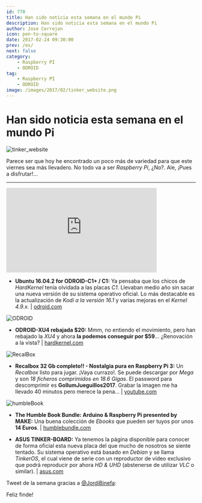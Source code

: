 ```yaml
---
id: 770
title: Han sido noticia esta semana en el mundo Pi
description: Han sido noticia esta semana en el mundo Pi
author: Jose Cerrejon
icon: pen-to-square
date: 2017-02-24 09:30:00
prev: /es/
next: false
category:
    - Raspberry PI
    - ODROID
tag:
    - Raspberry PI
    - ODROID
image: /images/2017/02/tinker_website.png
---
```


# Han sido noticia esta semana en el mundo Pi

![tinker_website](/images/2017/02/tinker_website.png)

Parece ser que hoy he encontrado un poco más de variedad para que este viernes sea más llevadero. No todo va a ser _Raspberry Pi_, ¿No?. Ale, ¡Pues a disfrutar!...

---

<iframe width="400" height="225" src="https://www.youtube.com/embed/OB7Nfe_05h4?rel=0" frameborder="0" allowfullscreen></iframe>

-   **Ubuntu 16.04.2 for ODROID-C1+ / C1:** Ya pensaba que los chicos de _HardKernel_ tenía olvidada a las placas _C1_. Llevaban medio año sin sacar una nueva versión de su sistema operativo oficial. Lo más destacable es la actualización de _Kodi a la versión 16.1_ y varias mejoras en el _Kernel 4.9.x_. | [odroid.com](https://odroid.com/dokuwiki/doku.php?id=en:c1_ubuntu_release_note_v2.1)

![ODROID](/images/2015/07/odroid-xu4_02.jpg)

-   **ODROID-XU4 rebajada $20:** Mmm, no entiendo el movimiento, pero han rebajado la _XU4_ y ahora **la podemos conseguir por $59**... ¿Renovación a la vista? | [hardkernel.com](https://www.hardkernel.com/main/products/prdt_info.php?g_code=G143452239825)

![RecalBox](/images/2015/03/recalbox.png)

-   **Recalbox 32 Gb completo!! - Nostalgia pura en Raspberry Pi 3:** Un _Recalbox_ listo para jugar. ¡Vaya currazo!. Se puede descargar por _Mega_ y son _18 ficheros comprimidos en 18.6 Gigas_. El password para descomprimir es **GollumJueguillos2017**. Grabar la imagen me ha llevado 40 minutos pero merece la pena... | [youtube.com](https://www.youtube.com/watch?v=hVj9mmlZ-Hg)

![humbleBook](/images/2017/02/humbleBook.png)

-   **The Humble Book Bundle: Arduino & Raspberry Pi presented by MAKE:** Una buena colección de _Ebooks_ que pueden ser tuyos por unos **14 Euros**. | [humblebundle.com](https://www.humblebundle.com/books/make-arduino-and-raspberry-pi)

-   **ASUS TINKER-BOARD:** Ya tenemos la página disponible para conocer de forma oficial esta nueva placa del que mucho de nosotros se siente tentado. Su sistema operativo está basado en _Debian_ y se llama _TinkerOS_, el cual viene de serie con un reproductor de vídeo exclusivo que podrá reproducir por ahora _HD & UHD_ (abstenerse de utilizar _VLC_ o similar). | [asus.com](https://www.asus.com/uk/Single-board-Computer/TINKER-BOARD/)

Tweet de la semana gracias a [@JordiBinefa](https://twitter.com/JordiBinefa/):

Feliz finde!
